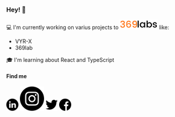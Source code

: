 ### Hey! 👋
:computer: I'm currently working on varius projects to
 <img src="https://github.com/RafaelVilomar/RafaelVilomar/blob/master/images/369lab.png"/> like:
* VYR-X
* 369lab

:mortar_board: I'm learning about React and TypeScript
 
 #### Find me
 [<img alt="https://www.linkedin.com/in/rafael-vilomar-165536174/" src="https://github.com/RafaelVilomar/RafaelVilomar/blob/master/images/linkedin.png"/>](https://www.linkedin.com/in/rafael-vilomar-165536174/)
  [<img alt="https://www.linkedin.com/in/rafael-vilomar-165536174/" src="https://github.com/RafaelVilomar/RafaelVilomar/blob/master/images/instagram.png"/>](https://www.instagram.com/rafavilomar/)
   [<img alt="https://www.linkedin.com/in/rafael-vilomar-165536174/" src="https://github.com/RafaelVilomar/RafaelVilomar/blob/master/images/twitter.png"/>](https://www.linkedin.com/in/rafael-vilomar-165536174/)
    [<img alt="https://www.linkedin.com/in/rafael-vilomar-165536174/" src="https://github.com/RafaelVilomar/RafaelVilomar/blob/master/images/facebook.png"/>](https://www.facebook.com/rafaelenrique.vilomarmontero/)
<!--
**RafaelVilomar/RafaelVilomar** is a ✨ _special_ ✨ repository because its `README.md` (this file) appears on your GitHub profile.

Here are some ideas to get you started:

- 🔭 I’m currently working on ...
- 🌱 I’m currently learning ...
- 👯 I’m looking to collaborate on ...
- 🤔 I’m looking for help with ...
- 💬 Ask me about ...
- 📫 How to reach me: ...
- 😄 Pronouns: ...
- ⚡ Fun fact: ...
-->
